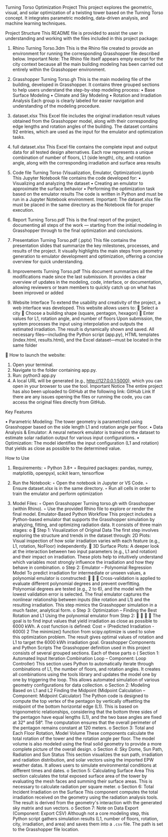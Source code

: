 Turning Torso Optimization Project 
This project explores the geometric, visual, and solar optimization of a twisting tower 
based on the Turning Torso concept. It integrates parametric modeling, data-driven 
analysis, and machine learning techniques. 
 
Project Structure 
This README file is provided to assist the user in understanding and working with the 
files included in this project package: 
1. Rhino Turning Torso.3dm 
This is the Rhino file created to provide an environment for running the corresponding 
Grasshopper file described below. 
Important Note: The Rhino file itself appears empty except for the city context because 
all the main building modeling has been carried out entirely within the Grasshopper 
environment.  
 
2. Grasshopper Turning Torso.gh 
This is the main modeling file of the building, developed in Grasshopper. It contains 
three grouped sections to help users understand the step-by-step modeling process: 
    • Base Surface Modeling 
    • Climate and Sky Modeling 
    • Rotation and Irradiation Analysis 
Each group is clearly labeled for easier navigation and understanding of the modeling 
procedure. 
3. dataset.xlsx 
This Excel file includes the original irradiation result values obtained from the 
Grasshopper model, along with their corresponding edge lengths and rotation angles of 
the building. 
The dataset contains 92 entries, which are used as the input for the emulator and 
optimization tasks. 
4. full dataset.xlsx 
This Excel file contains the complete input and output data for all tested design 
alternatives. Each row represents a unique combination of number of floors, L1 (side 
length), city, and rotation angle, along with the corresponding irradiation and surface 
area results 
 
5. Code file Turning Torso (Visualization, Emulator, Optimization).ipynb 
This Jupyter Notebook file contains the code developed for: 
    • Visualizing and analyzing the dataset 
    • Creating an emulator to approximate the surface behavior 
    • Performing the optimization task based on the emulator results 
 The code is written in Python and must be run in a Jupyter Notebook environment. 
Important: The dataset.xlsx file must be placed in the same directory as the Notebook file 
for proper execution. 
6. Report Turning Torso.pdf 
This is the final report of the project, documenting all steps of the work — starting from 
the initial modeling in Grasshopper through to the final optimization and conclusions. 
7. Presentation Turning Torso.pdf (.pptx) 
This file contains the presentation slides that summarize the key milestones, processes, 
and results of the project. It visually highlights the main steps from geometry generation 
to emulator development and optimization, offering a concise overview for quick 
understanding. 
 
8. Improvements Turning Torso.pdf 
This document summarizes all the modifications made since the last submission. It 
provides a clear overview of updates in the modeling, code, interface, or documentation, 
allowing reviewers or team members to quickly catch up on what has been improved or 
added 
9. Website Interface 
To extend the usability and creativity of the project, a web interface was developed. This 
website allows users to: 
 Select a city 
 Choose a building shape (square, pentagon, hexagon) 
 Enter values for L1, rotation angle, and number of floors 
Upon submission, the system processes the input using interpolation and outputs the 
estimated irradiation. The result is dynamically shown and saved. 
All necessary files—including the Python script (app.py), HTML templates (index.html, 
results.html), and the Excel dataset—must be located in the same folder  
 
 How to launch the website: 
1) Open your terminal. 
2) Navigate to the folder containing app.py. 
3) Run: python3 app.py 
4) A local URL will be generated (e.g., http://127.0.0.1:5000), which you can 
open in your browser to use the tool. 
Important Notice 
The entire project has also been uploaded to GitHub at the following link: 
GitHub Link 
If there are any issues opening the files or running the code, you can access the original 
files directly from GitHub. 
 
Key Features 
 
• Parametric Modeling: The tower geometry is parametrized using 
Grasshopper based on the side length L1 and rotation angle per floor. 
• Data Analysis & Emulator: A neural network emulator is trained on the 
dataset to estimate solar radiation output for various input configurations. 
• Optimization: The model identifies the input configuration (L1 and rotation) 
that yields as close as possible to the determined value. 
 
 
How to Use 
 
1. Requirements: 
◦ Python 3.8+ 
◦ Required packages: pandas, numpy, matplotlib, openpyxl, scikit
learn, tensorflow 
2. Run the Notebook: 
◦ Open the notebook in Jupyter or VS Code. 
◦ Ensure dataset.xlsx is in the same directory. 
◦ Run all cells in order to train the emulator and perform 
optimization 
 
3. Model Files: 
◦ Open Grasshopper Turning torso.gh with Grasshopper (within Rhino). 
◦ Use the provided Rhino file to explore or render the final model.
Emulator-Based Python Workflow 
This project includes a Python-based emulator that supports the Grasshopper simulation 
by analyzing, fitting, and optimizing radiation data. It consists of three main stages: 
o
 
 Step 1: Visualization of Original Data 
The first step involves exploring the structure and trends in the dataset through: 
2D Plots: Visual inspection of how solar irradiation varies with each feature (e.g., 
L1, rotation, NoFloor) independently. 

 3D Surface Plots: A deeper look at the interaction between two input parameters 
(e.g., L1 and rotation) and their impact on irradiation. 
These plots help to intuitively understand which variables most strongly influence the 
irradiation and how they behave in combination. 
o
 Step 2: Emulator – Polynomial Regression Model 
To predict irradiation for intermediate or unseen values, a polynomial emulator is 
constructed: 

 
 
 Cross-validation is applied to evaluate different polynomial degrees and prevent 
overfitting. 
Polynomial degrees are tested (e.g., 2 to 6), and the model with the lowest 
validation error is selected. 
The final emulator captures the nonlinear relationship between inputs (like 
rotation and L1) and the resulting irradiation. 
This step mimics the Grasshopper simulation in a much faster, analytical form. 
o
 Step 3: Optimization – Finding the Best Rotation and L1 
Using the polynomial emulator from Step 2: 

 
 
 
 The goal is to find input values that yield irradiation as close as possible to 6000 
kWh. 
A cost function is defined: 
Cost = (Predicted Irradiation - 6000)
 2
 The minimize() function from scipy.optimize is used to solve this optimization 
problem. 
The result gives optimal values of rotation and L1 to target the 6000 kWh 
irradiation goal. 
Grasshopper Components and Python Scripts 
The Grasshopper definition used in this project consists of several grouped sections. 
Each of these parts 
o
 (
 Section 1: Automated Input Iteration 
Combination Loop – Component: Loop Controller) 
This section uses Python to automatically iterate through combinations of L1, the 
number of floors, and rotation angles. It creates all combinations using the tools library 
and updates the model one by one by triggering the loop. This allows automated 
simulation of various geometry configurations for data collection. 
o
 Section 2: Modeling Based on L1 and L2 
Finding the Midpoint (Midpoint 
Calculation – Component: Midpoint Calculator) 
The Python code is designed to compute the top vertex of the pentagon by vertically 
offsetting the midpoint of the bottom horizontal edge (L1). This is based on 
trigonometric relationships, considering that the bottom three sides of the pentagon 
have equal lengths (L1), and the two base angles are fixed at 32° and 58°. The 
computation ensures that the overall perimeter of the pentagon remains constant at 
120 meters. 
o
 Section 3: Total and Each Floor Rotation, Model Volume 
These components calculate the total rotation of the tower and the rotation angle per 
floor. The model volume is also modeled using the final solid geometry to provide a 
more complete picture of the overall design. 
o
 Section 4: Sky Dome, Sun Path, Radiation and Sun Status 
This section visualizes the sun path, irradiation and radiation distribution, and solar vectors using the 
imported EPW weather datas. It allows users to simulate environmental conditions at different times 
and dates. 
o
 Section 5: Calculating Surface Area 
This section calculates the total exposed surface area of the tower by evaluating the mesh faces and 
summing their surface areas. This is necessary to calculate radiation per square meter. 
o
 Section 6: Total Incident Irradiation on the Surface 
This component computes the total irradiation received on the geometry using the radiation analysis 
tools. The result is derived from the geometry's interaction with the generated sky matrix and sun 
vectors. 
o
 Section 7: Note on Data Export (Component: Export CSV) 
Although not a core modeling step, this Python script gathers simulation results (L1, number of floors, 
rotation, city, irradiation, and area) and saves them into a `.csv` file. The path is set to the 
Grasshopper file location.

